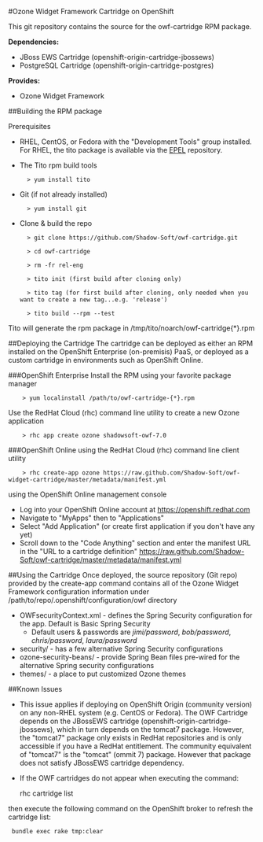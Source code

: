 #Ozone Widget Framework Cartridge on OpenShift


This git repository contains the source for the owf-cartridge RPM package.

**Dependencies:**
* JBoss EWS Cartridge (openshift-origin-cartridge-jbossews)
* PostgreSQL Cartridge (openshift-origin-cartridge-postgres)

**Provides:**
 * Ozone Widget Framework

##Building the RPM package

Prerequisites

* RHEL, CentOS, or Fedora with the "Development Tools" group installed.  For RHEL, the tito package is available via the [EPEL](https://fedoraproject.org/wiki/EPEL) repository.

* The Tito rpm build tools

        > yum install tito

* Git (if not already installed)

        > yum install git

* Clone & build the repo

        > git clone https://github.com/Shadow-Soft/owf-cartridge.git

        > cd owf-cartridge

        > rm -fr rel-eng

        > tito init (first build after cloning only)

        > tito tag (for first build after cloning, only needed when you want to create a new tag...e.g. 'release')

        > tito build --rpm --test

Tito will generate the rpm package in /tmp/tito/noarch/owf-cartridge{*}.rpm

##Deploying the Cartridge
The cartridge can be deployed as either an RPM installed on the OpenShift Enterprise (on-premisis) PaaS, or deployed as a custom cartridge in environments such as OpenShift Online.

###OpenShift Enterprise
Install the RPM using your favorite package manager

        > yum localinstall /path/to/owf-cartridge-{*}.rpm
        
Use the RedHat Cloud (rhc) command line utility to create a new Ozone application

        > rhc app create ozone shadowsoft-owf-7.0

###OpenShift Online
using the RedHat Cloud (rhc) command line client utility

        > rhc create-app ozone https://raw.github.com/Shadow-Soft/owf-widget-cartridge/master/metadata/manifest.yml
        
using the OpenShift Online management console
* Log into your OpenShift Online account at https://openshift.redhat.com
* Navigate to "MyApps" then to "Applications"
* Select "Add Application" (or create first application if you don't have any yet)
* Scroll down to the "Code Anything" section and enter the manifest URL in the "URL to a cartridge definition"
  https://raw.github.com/Shadow-Soft/owf-cartridge/master/metadata/manifest.yml

##Using the Cartridge
Once deployed, the source repository (Git repo) provided by the create-app command contains all of the Ozone Widget Framework configuration information under /path/to/repo/.openshift/configuration/owf directory
* OWFsecurityContext.xml - defines the Spring Security configuration for the app.  Default is Basic Spring Security
    * Default users & passwords are *jimi/password*, *bob/password*, *chris/password*, *laura/password*
* security/ - has a few alternative Spring Security configurations
* ozone-security-beans/ - provide Spring Bean files pre-wired for the alternative Spring security configurations
* themes/ - a place to put customized Ozone themes


##Known Issues
* This issue applies if deploying on OpenShift Origin (community version) on any non-RHEL system (e.g. CentOS or Fedora).  The OWF Cartridge depends on the JBossEWS cartridge (openshift-origin-cartridge-jbossews), which in turn depends on the tomcat7 package.  However, the "tomcat7" package only exists in RedHat repositories and is only accessible if you have a RedHat entitlement.  The community equivalent of "tomcat7" is the "tomcat" (ommit 7) package.  However that package does not satisfy JBossEWS cartridge dependency.
* If the OWF cartridges do not appear when executing the command:

     rhc cartridge list

then execute the following command on the OpenShift broker to refresh the cartridge list:

     bundle exec rake tmp:clear

